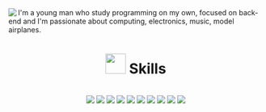 


<div>
   <img src="https://c.tenor.com/NeJfHqkmdMIAAAAi/tux-linux-penguin.gif" align="left">
    I'm a young man who study programming on my own, focused on back-end and I'm passionate about computing, electronics, music, model airplanes.

</div>



<div id="header" align="center">
  <h1><img src="https://c.tenor.com/GocCvG7hs78AAAAi/rocket-joypixels.gif" width="40"/> Skills</h1>
</div>
<br>

<div id="header" align="center">

<img src="https://img.shields.io/badge/Ruby-CC342D?style=for-the-badge&logo=ruby&logoColor=white">
<img src="https://img.shields.io/badge/Lua-2C2D72?style=for-the-badge&logo=lua&logoColor=white">
  <img src="https://img.shields.io/badge/C-00599C?style=for-the-badge&logo=c&logoColor=white">
  <img src="https://img.shields.io/badge/GNU%20Bash-4EAA25?style=for-the-badge&logo=GNU%20Bash&logoColor=white">
<img src="https://img.shields.io/badge/Shell_Script-121011?style=for-the-badge&logo=gnu-bash&logoColor=white">
    <img src="https://img.shields.io/badge/Python-3776AB?style=for-the-badge&logo=python&logoColor=white">
<img src="https://img.shields.io/badge/PHP-777BB4?style=for-the-badge&logo=php&logoColor=white">

<img src="https://img.shields.io/badge/JavaScript-F7DF1E?style=for-the-badge&logo=javascript&logoColor=black">
  <img src="https://img.shields.io/badge/HTML-239120?style=for-the-badge&logo=html5&logoColor=white">
<img src="https://img.shields.io/badge/Node.js-43853D?style=for-the-badge&logo=node.js&logoColor=white"/>
  </div>


